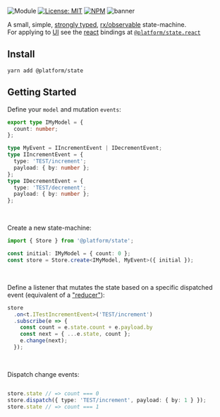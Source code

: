 ![Module](https://img.shields.io/badge/%40platform-state-%23EA4E7E.svg)
[![License: MIT](https://img.shields.io/badge/license-MIT-blue.svg)](https://opensource.org/licenses/MIT)
[![NPM](https://img.shields.io/npm/v/@platform/state.svg?colorB=blue&style=flat)](https://www.npmjs.com/package/@platform/state)
![banner](https://user-images.githubusercontent.com/185555/55848775-3267be00-5ba2-11e9-8a34-9ecc96dd137a.png)

A small, simple, [strongly typed](https://typescriptlang.org), [rx/observable](https://github.com/ReactiveX/rxjs) state-machine.  
For applying to [UI](https://en.wikipedia.org/wiki/User_interface) see the [react](https://reactjs.org) bindings at [`@platform/state.react`](../state.react)



## Install

    yarn add @platform/state


## Getting Started


Define your `model` and mutation `events`:

```typescript
export type IMyModel = {
  count: number;
};

type MyEvent = IIncrementEvent | IDecrementEvent;
type IIncrementEvent = {
  type: 'TEST/increment';
  payload: { by: number };
};
type IDecrementEvent = {
  type: 'TEST/decrement';
  payload: { by: number };
};
```

<p>&nbsp;<p>

Create a new state-machine:

```typescript
import { Store } from '@platform/state';

const initial: IMyModel = { count: 0 };
const store = Store.create<IMyModel, MyEvent>({ initial });
```

<p>&nbsp;<p>

Define a listener that mutates the state based on a specific dispatched event (equivalent of a ["reducer"](https://redux.js.org/basics/reducers)):

```typescript
store
  .on<t.ITestIncrementEvent>('TEST/increment')
  .subscribe(e => {
    const count = e.state.count + e.payload.by
    const next = { ...e.state, count };
    e.change(next);
  });
```

<p>&nbsp;<p>

Dispatch change events:

```typescript

store.state // => count === 0
store.dispatch({ type: 'TEST/increment', payload: { by: 1 } });
store.state // => count === 1

```

